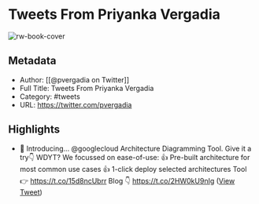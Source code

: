 # Tweets From Priyanka Vergadia

![rw-book-cover](https://pbs.twimg.com/profile_images/1589872662242656257/_MhTr6mk.jpg)

## Metadata
- Author: [[@pvergadia on Twitter]]
- Full Title: Tweets From Priyanka Vergadia
- Category: #tweets
- URL: https://twitter.com/pvergadia

## Highlights
- 🥁 Introducing... @googlecloud Architecture Diagramming Tool. Give it a try👇 WDYT?
  We focussed on ease-of-use:
  👍 Pre-built architecture for most common use cases
  👍 1-click deploy selected architectures
  Tool 👉 https://t.co/15d8ncUbrr
  Blog 👇 https://t.co/2HW0kU9nIg ([View Tweet](https://twitter.com/pvergadia/status/1494134577601794051))
